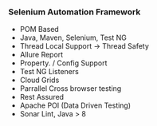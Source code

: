 ### Selenium Automation Framework


- POM Based
- Java, Maven, Selenium, Test NG
- Thread Local Support → Thread Safety
- Allure Report
- Property. / Config Support
- Test NG Listeners
- Cloud Grids
- Parrallel Cross browser testing
- Rest Assured
- Apache POI (Data Driven Testing)
- Sonar Lint, Java > 8